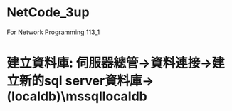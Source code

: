 # NetCode_3up
For Network Programming 113_1
# 建立資料庫: 伺服器總管->資料連接->建立新的sql server資料庫->(localdb)\mssqllocaldb
